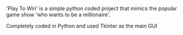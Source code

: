 'Play To Win' is a simple python coded project that mimics the popular game show 'who wants to be a millionaire'.


Completely coded in Python and used Tkinter as the main GUI
